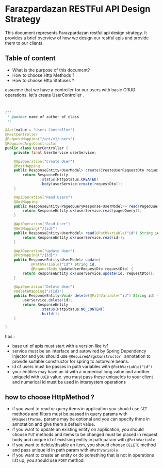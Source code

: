 # Farazpardazan RESTFul API Design Strategy

This document represents Farazpardazan restful api design strategy. It provides a brief overview of how we design our restful apis and provide them to our clients.

## Table of content
 - What is the purpose of this document?
 - How to choose Http Methods ?
 - How to choose Http Statuses ?


assueme that we have a controller for our users with basic CRUD operations.
let's create UserController .

```java


/**
 * @author name of auther of class
 */

@Api(value = "Users Controller")
@RestController
@RequestMapping("/api/v1/users")
@RequiredArgsConstructor
public class UserController {
    private final UserService userService;

    @ApiOperation("Create User")
    @PostMapping
    public ResponseEntity<UserModel> create(CreateUserRequestDto requestDto) {
        return ResponseEntity
                .status(HttpStatus.CREATED)
                .body(userService.create(requestDto));
    }

    @ApiOperation("Read Users")
    @GetMapping
    public ResponseEntity<PagedQueryResponse<UserModel>> read(PagedQuery pagedQuery) {
        return ResponseEntity.ok(userService.read(pagedQuery));
    }

    @ApiOperation("Read User")
    @GetMapping("/{id}")
    public ResponseEntity<UserModel> read(@PathVariable("id") String id) {
        return ResponseEntity.ok(userService.read(id));
    }

    @ApiOperation("Update User")
    @PutMapping("/{id}")
    public ResponseEntity<UserModel> update(
            @PathVariable("id") String id,
            @RequestBody UpdateUserRequestDto requestDto) {
        return ResponseEntity.ok(userService.update(id, requestDto));
    }

    @ApiOperation("Delete User")
    @DeleteMapping("/{id}")
    public ResponseEntity<Void> delete(@PathVariable("id") String id) {
        userService.delete(id);
        return ResponseEntity
                .status(HttpStatus.NO_CONTENT)
                .build();
    }

}
```

tips : 
 - base url of apis must start with a version like /v1
 - service must be an interface and autowired by Spring Dependency injector and you should use ```@RequiredArgsConstructor ``` annotation to provide suitable constructor for spring to autorwire beans.
 - id of users must be passes in path variables with ```@PathVariable("id")```
 - your entities may have an id with a numerical long value and another uniqueId with ```UUID``` value.
you must pass these uniqueIds to your client and numerical id must be used in intersystem operations

## how to choose HttpMethod ?
 - if you want to read or query items in application you should use ```GET``` methods and filters must be passed in query params with ```@RequestParam.``` params may be optional and you can specify thme in annotation and give them a default value.
 - if you want to update an existing entity on application, you should choose ```PUT``` methods and items to be changed must be placed in request body and unique id of existsing entity in path param with ```@PathVariable```
- if you want to delete/disable an item, you should choose ```DELETE``` method and pass unique id in path param with ```@PathVariable```
 - if you want to create an entity or do something that is not in operations list up, you should use ```POST``` method.
